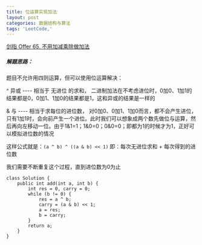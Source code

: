 ```yaml
---
title: 位运算实现加法
layout: post
categories: 数据结构与算法
tags: 'LeetCode,'
---
```

[剑指 Offer 65. 不用加减乘除做加法](https://leetcode-cn.com/problems/bu-yong-jia-jian-cheng-chu-zuo-jia-fa-lcof/)

##### 解题思路：
题目不允许用四则运算，但可以使用位运算解决： 

^ 异或 ---- 相当于 无进位 的求和， 二进制加法在不考虑进位时，0加0、1加1的结果都是0，0加1、1加0的结果都是1，这和异或的结果是一样的

& 与 ---- 相当于求每位的进位数， 对0加0、0加1、1加0而言，都不会产生进位，只有1加1时，会向前产生一个进位。此时我们可以想象成两个数先做位与运算，然后再向左移动一位。由于1&1=1；1&0=0；0&0=0；即都为1的时候才为1，正好可以模拟进位数的情况

这样公式就是：`(a ^ b) ^ ((a & b) << 1)` 即：每次无进位求和 + 每次得到的进位数 
 
我们需要不断重复这个过程，直到进位数为0为止
 

    class Solution {
        public int add(int a, int b) {
            int res = 0, carry = 0;
            while (b != 0) {
                res = a ^ b;
                carry = (a & b) << 1;
                a = res;
                b = carry;
            }
            return a;  
        }
    }
